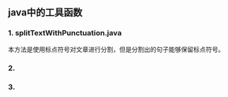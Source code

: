## java中的工具函数

### 1. splitTextWithPunctuation.java

本方法是使用标点符号对文章进行分割，但是分割出的句子能够保留标点符号。

### 2. 



### 3. 

